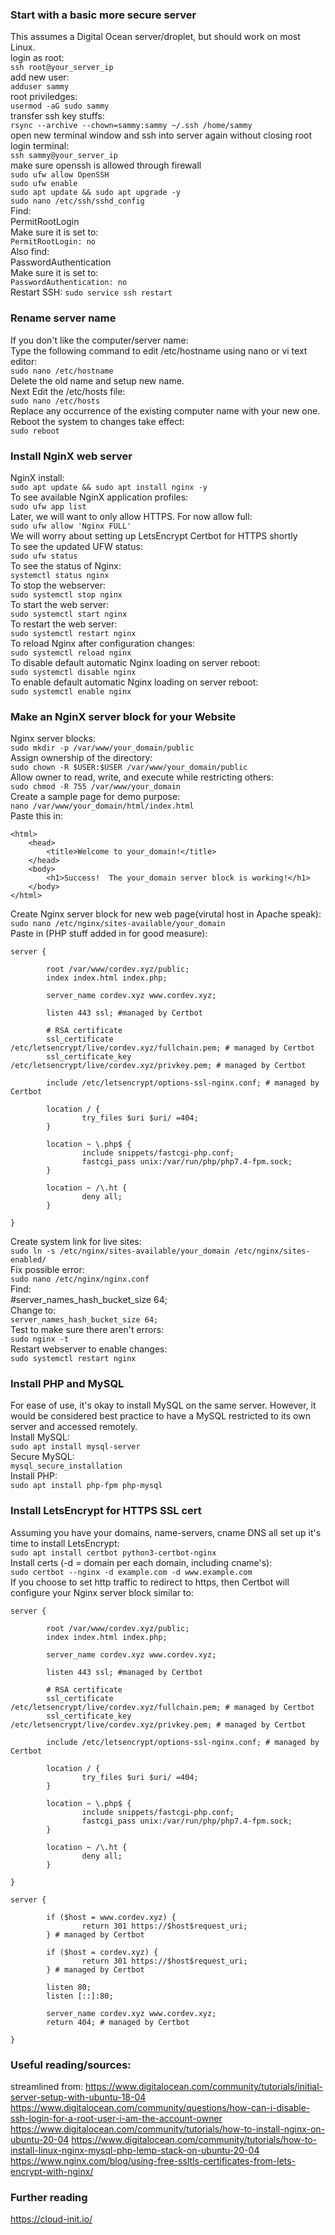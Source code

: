 ### Start with a basic more secure server
This assumes a Digital Ocean server/droplet, but should work on most Linux.  
login as root:  
```ssh root@your_server_ip```  
add new user:  
```adduser sammy```  
root priviledges:  
```usermod -aG sudo sammy```  
transfer ssh key stuffs:  
```rsync --archive --chown=sammy:sammy ~/.ssh /home/sammy```  
open new terminal window and ssh into server again without closing root login terminal:  
```ssh sammy@your_server_ip```  
make sure openssh is allowed through firewall  
```sudo ufw allow OpenSSH```  
```sudo ufw enable```  
```sudo apt update && sudo apt upgrade -y```  
```sudo nano /etc/ssh/sshd_config```  
Find:  
PermitRootLogin  
Make sure it is set to:  
```PermitRootLogin: no```  
Also find:  
PasswordAuthentication  
Make sure it is set to:  
```PasswordAuthentication: no```  
Restart SSH:
```sudo service ssh restart```  
  
### Rename server name  
If you don't like the computer/server name:  
Type the following command to edit /etc/hostname using nano or vi text editor:  
```sudo nano /etc/hostname```  
Delete the old name and setup new name.  
Next Edit the /etc/hosts file:  
```sudo nano /etc/hosts```  
Replace any occurrence of the existing computer name with your new one.  
Reboot the system to changes take effect:  
```sudo reboot```  
  
### Install NginX web server  
NginX install:  
```sudo apt update && sudo apt install nginx -y```  
To see available NginX application profiles:  
```sudo ufw app list```  
Later, we will want to only allow HTTPS. For now allow full:  
```sudo ufw allow 'Nginx FULL'```  
We will worry about setting up LetsEncrypt Certbot for HTTPS shortly  
To see the updated UFW status:  
```sudo ufw status```  
To see the status of Nginx:  
```systemctl status nginx```  
To stop the webserver:  
```sudo systemctl stop nginx```  
To start the web server:  
```sudo systemctl start nginx```  
To restart the web server:  
```sudo systemctl restart nginx```  
To reload Nginx after configuration changes:  
```sudo systemctl reload nginx```  
To disable default automatic Nginx loading on server reboot:  
```sudo systemctl disable nginx```  
To enable default automatic Nginx loading on server reboot:   
```sudo systemctl enable nginx```  
  
### Make an NginX server block for your Website  
Nginx server blocks:  
```sudo mkdir -p /var/www/your_domain/public```  
Assign ownership of the directory:  
```sudo chown -R $USER:$USER /var/www/your_domain/public```  
Allow owner to read, write, and execute while restricting others:  
```sudo chmod -R 755 /var/www/your_domain```  
Create a sample page for demo purpose:  
```nano /var/www/your_domain/html/index.html```  
Paste this in:  
```
<html>
    <head>
        <title>Welcome to your_domain!</title>
    </head>
    <body>
        <h1>Success!  The your_domain server block is working!</h1>
    </body>
</html>
```
  
Create Nginx server block for new web page(virutal host in Apache speak):  
```sudo nano /etc/nginx/sites-available/your_domain```  
Paste in (PHP stuff added in for good measure):  
```
server {

        root /var/www/cordev.xyz/public;
        index index.html index.php;

        server_name cordev.xyz www.cordev.xyz;

        listen 443 ssl; #managed by Certbot

        # RSA certificate
        ssl_certificate /etc/letsencrypt/live/cordev.xyz/fullchain.pem; # managed by Certbot
        ssl_certificate_key /etc/letsencrypt/live/cordev.xyz/privkey.pem; # managed by Certbot

        include /etc/letsencrypt/options-ssl-nginx.conf; # managed by Certbot

        location / {
                try_files $uri $uri/ =404;
        }

        location ~ \.php$ {
                include snippets/fastcgi-php.conf;
                fastcgi_pass unix:/var/run/php/php7.4-fpm.sock;
        }

        location ~ /\.ht {
                deny all;
        }

}
```
  
Create system link for live sites:  
```sudo ln -s /etc/nginx/sites-available/your_domain /etc/nginx/sites-enabled/```  
Fix possible error:  
```sudo nano /etc/nginx/nginx.conf```  
Find:  
#server_names_hash_bucket_size 64;  
Change to:  
```server_names_hash_bucket_size 64;```  
Test to make sure there aren't errors:  
```sudo nginx -t```  
Restart webserver to enable changes:  
```sudo systemctl restart nginx```  
  
### Install PHP and MySQL
For ease of use, it's okay to install MySQL on the same server. However, it would be considered best practice to have a MySQL restricted to its own 
server and accessed remotely.  
Install MySQL:  
```sudo apt install mysql-server```  
Secure MySQL:  
```mysql_secure_installation```  
Install PHP:  
```sudo apt install php-fpm php-mysql```  
  
### Install LetsEncrypt for HTTPS SSL cert  
Assuming you have your domains, name-servers, cname DNS all set up it's time to install LetsEncrypt:  
```sudo apt install certbot python3-certbot-nginx```  
Install certs (-d = domain per each domain, including cname's):  
```sudo certbot --nginx -d example.com -d www.example.com```  
If you choose to set http traffic to redirect to https, then Certbot will configure your Nginx server block similar to:  
```
server {

        root /var/www/cordev.xyz/public;
        index index.html index.php;

        server_name cordev.xyz www.cordev.xyz;

        listen 443 ssl; #managed by Certbot

        # RSA certificate
        ssl_certificate /etc/letsencrypt/live/cordev.xyz/fullchain.pem; # managed by Certbot
        ssl_certificate_key /etc/letsencrypt/live/cordev.xyz/privkey.pem; # managed by Certbot

        include /etc/letsencrypt/options-ssl-nginx.conf; # managed by Certbot

        location / {
                try_files $uri $uri/ =404;
        }

        location ~ \.php$ {
                include snippets/fastcgi-php.conf;
                fastcgi_pass unix:/var/run/php/php7.4-fpm.sock;
        }

        location ~ /\.ht {
                deny all;
        }

}

server {

        if ($host = www.cordev.xyz) {   
                return 301 https://$host$request_uri;
        } # managed by Certbot

        if ($host = cordev.xyz) {
                return 301 https://$host$request_uri;
        } # managed by Certbot

        listen 80;
        listen [::]:80;

        server_name cordev.xyz www.cordev.xyz;
        return 404; # managed by Certbot

}
```
  

### Useful reading/sources:
streamlined from: https://www.digitalocean.com/community/tutorials/initial-server-setup-with-ubuntu-18-04
https://www.digitalocean.com/community/questions/how-can-i-disable-ssh-login-for-a-root-user-i-am-the-account-owner
https://www.digitalocean.com/community/tutorials/how-to-install-nginx-on-ubuntu-20-04
https://www.digitalocean.com/community/tutorials/how-to-install-linux-nginx-mysql-php-lemp-stack-on-ubuntu-20-04
https://www.nginx.com/blog/using-free-ssltls-certificates-from-lets-encrypt-with-nginx/



### Further reading
https://cloud-init.io/